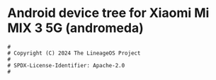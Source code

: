 # Android device tree for Xiaomi Mi MIX 3 5G (andromeda)

```
#
# Copyright (C) 2024 The LineageOS Project
#
# SPDX-License-Identifier: Apache-2.0
#
```
